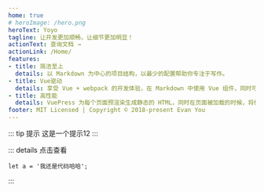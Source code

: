 ```yaml
---
home: true
# heroImage: /hero.png
heroText: Yoyo
tagline: 让开发更加顺畅，让细节更加明显！
actionText: 查询文档 →
actionLink: /Home/
features:
- title: 简洁至上
  details: 以 Markdown 为中心的项目结构，以最少的配置帮助你专注于写作。
- title: Vue驱动
  details: 享受 Vue + webpack 的开发体验，在 Markdown 中使用 Vue 组件，同时可以使用 Vue 来开发自定义主题。
- title: 高性能
  details: VuePress 为每个页面预渲染生成静态的 HTML，同时在页面被加载的时候，将作为 SPA 运行。
footer: MIT Licensed | Copyright © 2018-present Evan You
---
```

::: tip 提示
这是一个提示12
:::


::: details 点击查看
```js{1}
let a = '我还是代码哈哈';

```
:::

